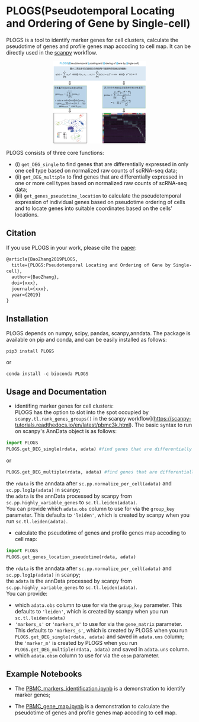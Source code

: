 # PLOGS(Pseudotemporal Locating and Ordering of Gene by Single-cell)

PLOGS is a tool to identify marker genes for cell clusters, calculate the pseudotime of genes and profile genes map accoding to cell map. It can be directly used in the [scanpy](https://scanpy.readthedocs.io/en/latest/) workflow. 

<p align="center"><img src="figures/PLOGS.png" alt="PLOGS" width="50%"></p>

PLOGS consists of three core functions: 
* (i) `get_DEG_single` to find genes that are differentially expressed in only one cell type based on normalized raw counts of scRNA-seq data; 
* (ii) `get_DEG_multiple` to find genes that are differentially expressed in one or more  cell types based on normalized raw counts of scRNA-seq data; 
* (iii) `get_genes_pseudotime_location` to calculate the pseudotemporal expression of individual genes based on pseudotime ordering of cells and to locate genes into suitable coordinates based on the cells’ locations. 

## Citation

If you use PLOGS in your work, please cite the [paper](https://xxx.com):

	@article{BaoZhang2019PLOGS,
	  title={PLOGS:Pseudotemporal Locating and Ordering of Gene by Single-cell},
	  author={BaoZhang},
	  doi={xxx},
	  journal={xxx},
	  year={2019}
	}

## Installation

PLOGS depends on numpy, scipy, pandas, scanpy,anndata. The package is available on pip and conda, and can be easily installed as follows:

	pip3 install PLOGS

or

	conda install -c bioconda PLOGS

## Usage and Documentation
* identifing marker genes for cell clusters: <br>
PLOGS has the option to slot into the spot occupied by `scanpy.tl.rank_genes_groups()` in the scanpy workflow](https://scanpy-tutorials.readthedocs.io/en/latest/pbmc3k.html). The basic syntax to run on scanpy's AnnData object is as follows:
```python
import PLOGS
PLOGS.get_DEG_single(rdata, adata) #find genes that are differentially expressed in only one cell type
```
or
```python
PLOGS.get_DEG_multiple(rdata, adata) #find genes that are differentially expressed in one or more  cell types
```
the `rdata` is the anndata after `sc.pp.normalize_per_cell(adata)` and `sc.pp.log1p(adata)` in scanpy;<br>
the `adata` is the annData processed by scanpy from `sc.pp.highly_variable_genes` to `sc.tl.leiden(adata)`.<br>
You can provide which `adata.obs` column to use for via the `group_key` parameter. This defaults to `'leiden'`, which is created by scanpy when you run `sc.tl.leiden(adata)`.

* calculate the pseudotime of genes and profile genes map accoding to cell map:<br>
```python
import PLOGS
PLOGS.get_genes_location_pseudotime(rdata, adata)
```
the `rdata` is the anndata after `sc.pp.normalize_per_cell(adata)` and `sc.pp.log1p(adata)` in scanpy;<br>
the `adata` is the annData processed by scanpy from `sc.pp.highly_variable_genes` to `sc.tl.leiden(adata)`.<br>
You can provide:<br>
* which `adata.obs` column to use for via the `group_key` parameter. This defaults to `'leiden'`, which is created by scanpy when you run `sc.tl.leiden(adata)`
* `'markers_s'` or `'markers_m'` to use for via the `gene_matrix` parameter. This defaults to `'markers_s'`, which is created by PLOGS when you run `PLOGS.get_DEG_single(rdata, adata)` and saved in `adata.uns` column; the `'marker_m'` is created by PLOGS when you run `PLOGS.get_DEG_multiple(rdata, adata)` and saved in `adata.uns` column.
* which `adata.obsm` column to use for via the `obsm` parameter.
## Example Notebooks

* The [PBMC_markers_identification.ipynb](https://nbviewer.jupyter.org/github/Teichlab/bbknn/blob/master/examples/pancreas.ipynb) is a demonstration to identify marker genes;

* The [PBMC_gene_map.ipynb](https://nbviewer.jupyter.org/github/Teichlab/bbknn/blob/master/examples/pancreas.ipynb) is a demonstration to calculate the pseudotime of genes and profile genes map accoding to cell map. 
